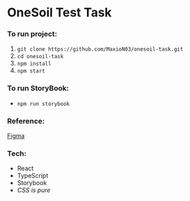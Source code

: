 # OneSoil Test Task

### To run project:
1. ```git clone https://github.com/MaxioN03/onesoil-task.git```
2. ```cd onesoil-task```
3. ```npm install```
4. ```npm start```

### To run StoryBook:
* ```npm run storybook```

### Reference:
[Figma](https://www.figma.com/file/6RIgcbqjc7xIyMrGr1JniM/Untitled?node-id=0%3A1)

### Tech:
* React
* TypeScript
* Storybook
* _CSS is pure_
